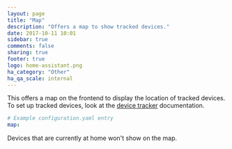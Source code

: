 ```yaml
---
layout: page
title: "Map"
description: "Offers a map to show tracked devices."
date: 2017-10-11 10:01
sidebar: true
comments: false
sharing: true
footer: true
logo: home-assistant.png
ha_category: "Other"
ha_qa_scale: internal
---
```


This offers a map on the frontend to display the location of tracked devices. To set up tracked devices, look at the [device tracker](/components/device_tracker/) documentation.

```yaml
# Example configuration.yaml entry
map:
```
<p class='note'>
Devices that are currently at home won't show on the map.
</p>
